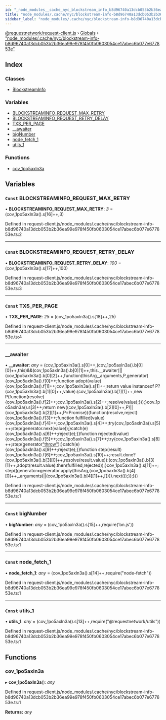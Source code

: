 ```yaml
---
id: "_node_modules__cache_nyc_blockstream_info_b8d96740a13dcb053b2b36ea99e978f450fb0603054ce17abec6b077e677853e_"
title: "node_modules/.cache/nyc/blockstream-info-b8d96740a13dcb053b2b36ea99e978f450fb0603054ce17abec6b077e677853e"
sidebar_label: "node_modules/.cache/nyc/blockstream-info-b8d96740a13dcb053b2b36ea99e978f450fb0603054ce17abec6b077e677853e"
---
```


[@requestnetwork/request-client.js](../index.md) › [Globals](../globals.md) › ["node_modules/.cache/nyc/blockstream-info-b8d96740a13dcb053b2b36ea99e978f450fb0603054ce17abec6b077e677853e"](_node_modules__cache_nyc_blockstream_info_b8d96740a13dcb053b2b36ea99e978f450fb0603054ce17abec6b077e677853e_.md)

## Index

### Classes

* [BlockstreamInfo](../classes/_node_modules__cache_nyc_blockstream_info_b8d96740a13dcb053b2b36ea99e978f450fb0603054ce17abec6b077e677853e_.blockstreaminfo.md)

### Variables

* [BLOCKSTREAMINFO_REQUEST_MAX_RETRY](_node_modules__cache_nyc_blockstream_info_b8d96740a13dcb053b2b36ea99e978f450fb0603054ce17abec6b077e677853e_.md#const-blockstreaminfo_request_max_retry)
* [BLOCKSTREAMINFO_REQUEST_RETRY_DELAY](_node_modules__cache_nyc_blockstream_info_b8d96740a13dcb053b2b36ea99e978f450fb0603054ce17abec6b077e677853e_.md#const-blockstreaminfo_request_retry_delay)
* [TXS_PER_PAGE](_node_modules__cache_nyc_blockstream_info_b8d96740a13dcb053b2b36ea99e978f450fb0603054ce17abec6b077e677853e_.md#const-txs_per_page)
* [__awaiter](_node_modules__cache_nyc_blockstream_info_b8d96740a13dcb053b2b36ea99e978f450fb0603054ce17abec6b077e677853e_.md#__awaiter)
* [bigNumber](_node_modules__cache_nyc_blockstream_info_b8d96740a13dcb053b2b36ea99e978f450fb0603054ce17abec6b077e677853e_.md#const-bignumber)
* [node_fetch_1](_node_modules__cache_nyc_blockstream_info_b8d96740a13dcb053b2b36ea99e978f450fb0603054ce17abec6b077e677853e_.md#const-node_fetch_1)
* [utils_1](_node_modules__cache_nyc_blockstream_info_b8d96740a13dcb053b2b36ea99e978f450fb0603054ce17abec6b077e677853e_.md#const-utils_1)

### Functions

* [cov_1po5axln3a](_node_modules__cache_nyc_blockstream_info_b8d96740a13dcb053b2b36ea99e978f450fb0603054ce17abec6b077e677853e_.md#cov_1po5axln3a)

## Variables

### `Const` BLOCKSTREAMINFO_REQUEST_MAX_RETRY

• **BLOCKSTREAMINFO_REQUEST_MAX_RETRY**: *3* = (cov_1po5axln3a().s[16]++,3)

Defined in request-client.js/node_modules/.cache/nyc/blockstream-info-b8d96740a13dcb053b2b36ea99e978f450fb0603054ce17abec6b077e677853e.ts:2

___

### `Const` BLOCKSTREAMINFO_REQUEST_RETRY_DELAY

• **BLOCKSTREAMINFO_REQUEST_RETRY_DELAY**: *100* = (cov_1po5axln3a().s[17]++,100)

Defined in request-client.js/node_modules/.cache/nyc/blockstream-info-b8d96740a13dcb053b2b36ea99e978f450fb0603054ce17abec6b077e677853e.ts:3

___

### `Const` TXS_PER_PAGE

• **TXS_PER_PAGE**: *25* = (cov_1po5axln3a().s[18]++,25)

Defined in request-client.js/node_modules/.cache/nyc/blockstream-info-b8d96740a13dcb053b2b36ea99e978f450fb0603054ce17abec6b077e677853e.ts:4

___

###  __awaiter

• **__awaiter**: *any* = (cov_1po5axln3a().s[0]++,(cov_1po5axln3a().b[0][0]++,this)&&(cov_1po5axln3a().b[0][1]++,this.__awaiter)||(cov_1po5axln3a().b[0][2]++,function(thisArg,_arguments,P,generator){cov_1po5axln3a().f[0]++;function adopt(value){cov_1po5axln3a().f[1]++;cov_1po5axln3a().s[1]++;return value instanceof P?(cov_1po5axln3a().b[1][0]++,value):(cov_1po5axln3a().b[1][1]++,new P(function(resolve){cov_1po5axln3a().f[2]++;cov_1po5axln3a().s[2]++;resolve(value);}));}cov_1po5axln3a().s[3]++;return new((cov_1po5axln3a().b[2][0]++,P)||(cov_1po5axln3a().b[2][1]++,P=Promise))(function(resolve,reject){cov_1po5axln3a().f[3]++;function fulfilled(value){cov_1po5axln3a().f[4]++;cov_1po5axln3a().s[4]++;try{cov_1po5axln3a().s[5]++;step(generator.next(value));}catch(e){cov_1po5axln3a().s[6]++;reject(e);}}function rejected(value){cov_1po5axln3a().f[5]++;cov_1po5axln3a().s[7]++;try{cov_1po5axln3a().s[8]++;step(generator["throw"](value));}catch(e){cov_1po5axln3a().s[9]++;reject(e);}}function step(result){cov_1po5axln3a().f[6]++;cov_1po5axln3a().s[10]++;result.done?(cov_1po5axln3a().b[3][0]++,resolve(result.value)):(cov_1po5axln3a().b[3][1]++,adopt(result.value).then(fulfilled,rejected));}cov_1po5axln3a().s[11]++;step((generator=generator.apply(thisArg,(cov_1po5axln3a().b[4][0]++,_arguments)||(cov_1po5axln3a().b[4][1]++,[]))).next());});}))

Defined in request-client.js/node_modules/.cache/nyc/blockstream-info-b8d96740a13dcb053b2b36ea99e978f450fb0603054ce17abec6b077e677853e.ts:1

___

### `Const` bigNumber

• **bigNumber**: *any* = (cov_1po5axln3a().s[15]++,require('bn.js'))

Defined in request-client.js/node_modules/.cache/nyc/blockstream-info-b8d96740a13dcb053b2b36ea99e978f450fb0603054ce17abec6b077e677853e.ts:1

___

### `Const` node_fetch_1

• **node_fetch_1**: *any* = (cov_1po5axln3a().s[14]++,require("node-fetch"))

Defined in request-client.js/node_modules/.cache/nyc/blockstream-info-b8d96740a13dcb053b2b36ea99e978f450fb0603054ce17abec6b077e677853e.ts:1

___

### `Const` utils_1

• **utils_1**: *any* = (cov_1po5axln3a().s[13]++,require("@requestnetwork/utils"))

Defined in request-client.js/node_modules/.cache/nyc/blockstream-info-b8d96740a13dcb053b2b36ea99e978f450fb0603054ce17abec6b077e677853e.ts:1

## Functions

###  cov_1po5axln3a

▸ **cov_1po5axln3a**(): *any*

Defined in request-client.js/node_modules/.cache/nyc/blockstream-info-b8d96740a13dcb053b2b36ea99e978f450fb0603054ce17abec6b077e677853e.ts:1

**Returns:** *any*
